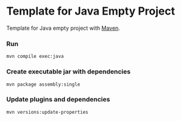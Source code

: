 Template for Java Empty Project
=====================

Template for Java empty project with [Maven](https://maven.apache.org).

### Run
```
mvn compile exec:java
```

### Create executable jar with dependencies
```
mvn package assembly:single
```

### Update plugins and dependencies
```
mvn versions:update-properties
```
